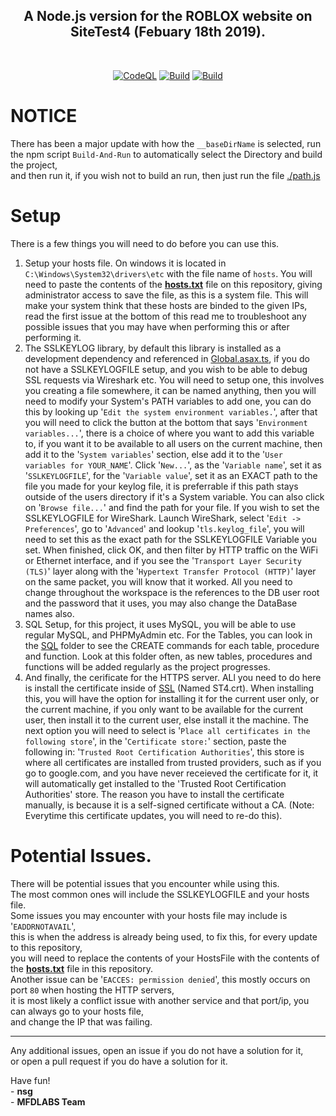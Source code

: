<h2 align="center">A Node.js version for the ROBLOX website on SiteTest4 (Febuary 18th 2019).</h2>
<br>
<p align="center">
    <a href="https://github.com/mfdlabs/robloxlabs.com/actions/workflows/codeql-analysis.yml"><img src="https://github.com/mfdlabs/robloxlabs.com/actions/workflows/codeql-analysis.yml/badge.svg?branch=Roblox.SiteTest4" alt="CodeQL"/></a>
    <a href="https://github.com/mfdlabs/robloxlabs.com/actions/workflows/build.yml"><img src="https://github.com/mfdlabs/robloxlabs.com/actions/workflows/build.yml/badge.svg?branch=Roblox.SiteTest4" alt="Build"/></a>
	<a href="https://github.com/mfdlabs/robloxlabs.com/actions/workflows/test.yml"><img src="https://github.com/mfdlabs/robloxlabs.com/actions/workflows/test.yml/badge.svg?branch=Roblox.SiteTest4" alt="Build"/></a>
</p>

# NOTICE

There has been a major update with how the `__baseDirName` is selected, run the npm script `Build-And-Run` to automatically select the Directory and build the project,<br>
and then run it, if you wish not to build an run, then just run the file [./path.js](./path.js)

# Setup

There is a few things you will need to do before you can use this.

1. Setup your hosts file. On windows it is located in `C:\Windows\System32\drivers\etc` with the file name of `hosts`. You will need to paste the contents of the <b>[hosts.txt](./hosts.txt)</b> file on this repository, giving administrator access to save the file, as this is a system file. This will make your system think that these hosts are binded to the given IPs, read the first issue at the bottom of this read me to troubleshoot any possible issues that you may have when performing this or after performing it.
2. The SSLKEYLOG library, by default this library is installed as a development dependency and referenced in [Global.asax.ts](./Assemblies/Global.asax.ts), if you do not have a SSLKEYLOGFILE setup, and you wish to be able to debug SSL requests via Wireshark etc. You will need to setup one, this involves you creating a file somewhere, it can be named anything, then you will need to modify your System's PATH variables to add one, you can do this by looking up '`Edit the system environment variables.`', after that you will need to click the button at the bottom that says '`Environment variables...`', there is a choice of where you want to add this variable to, if you want it to be available to all users on the current machine, then add it to the '`System variables`' section, else add it to the '`User variables for YOUR_NAME`'. Click '`New...`', as the '`Variable name`', set it as '`SSLKEYLOGFILE`', for the '`Variable value`', set it as an EXACT path to the file you made for your keylog file, it is preferrable if this path stays outside of the users directory if it's a System variable. You can also click on '`Browse file...`' and find the path for your file. If you wish to set the SSLKEYLOGFILE for WireShark. Launch WireShark, select '`Edit -> Preferences`', go to '`Advanced`' and lookup '`tls.keylog_file`', you will need to set this as the exact path for the SSLKEYLOGFILE Variable you set. When finished, click OK, and then filter by HTTP traffic on the WiFi or Ethernet interface, and if you see the '`Transport Layer Security (TLS)`' layer along with the '`Hypertext Transfer Protocol (HTTP)`' layer on the same packet, you will know that it worked. All you need to change throughout the workspace is the references to the DB user root and the password that it uses, you may also change the DataBase names also.
3. SQL Setup, for this project, it uses MySQL, you will be able to use regular MySQL, and PHPMyAdmin etc. For the Tables, you can look in the [SQL](./SQL) folder to see the CREATE commands for each table, procedure and function. Look at this folder often, as new tables, procedures and functions will be added regularly as the project progresses.
4. And finally, the cerificate for the HTTPS server. ALl you need to do here is install the certificate inside of [SSL](./SSL) (Named ST4.crt). When installing this, you will have the option for installing it for the current user only, or the current machine, if you only want to be available for the current user, then install it to the current user, else install it the machine. The next option you will need to select is '`Place all certificates in the following store`', in the '`Certificate store:`' section, paste the following in: '`Trusted Root Certification Authorities`', this store is where all certificates are installed from trusted providers, such as if you go to google.com, and you have never receieved the certificate for it, it will automatically get installed to the 'Trusted Root Certification Authorities' store. The reason you have to install the certificate manually, is because it is a self-signed certificate without a CA. (Note: Everytime this certificate updates, you will need to re-do this).

# Potential Issues.

There will be potential issues that you encounter while using this.<br>
The most common ones will include the SSLKEYLOGFILE and your hosts file.<br>
Some issues you may encounter with your hosts file may include is '`EADDRNOTAVAIL`',<br>
this is when the address is already being used, to fix this, for every update to this repository,<br>
you will need to replace the contents of your HostsFile with the contents of the <b>[hosts.txt](./hosts.txt)</b> file in this repository.<br>
Another issue can be '`EACCES: permission denied`', this mostly occurs on port `80` when hosting the HTTP servers,<br>
it is most likely a conflict issue with another service and that port/ip, you can always go to your hosts file,<br>
and change the IP that was failing.

---

Any additional issues, open an issue if you do not have a solution for it,<br>
or open a pull request if you do have a solution for it.

Have fun! <br>
\- **nsg**<br>
\- **MFDLABS Team**
